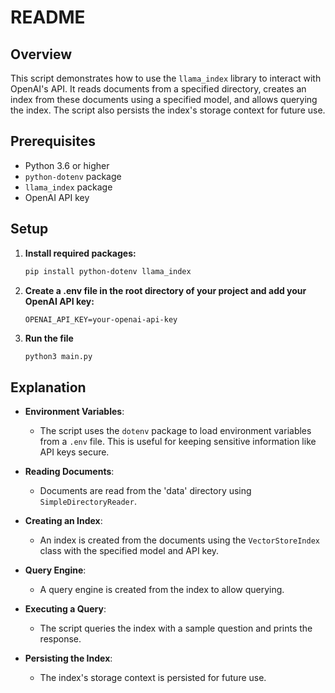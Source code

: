 # README

## Overview

This script demonstrates how to use the `llama_index` library to interact with OpenAI's API. It reads documents from a specified directory, creates an index from these documents using a specified model, and allows querying the index. The script also persists the index's storage context for future use.

## Prerequisites

- Python 3.6 or higher
- `python-dotenv` package
- `llama_index` package
- OpenAI API key

## Setup

1. **Install required packages:**
   ```sh
   pip install python-dotenv llama_index
   ```
2. **Create a .env file in the root directory of your project and add your OpenAI API key:**
   ```env
   OPENAI_API_KEY=your-openai-api-key
   ```
3. **Run the file**
   ```sh
   python3 main.py
   ```

## Explanation

- **Environment Variables**:
  - The script uses the `dotenv` package to load environment variables from a `.env` file. This is useful for keeping sensitive information like API keys secure.

- **Reading Documents**:
  - Documents are read from the 'data' directory using `SimpleDirectoryReader`.

- **Creating an Index**:
  - An index is created from the documents using the `VectorStoreIndex` class with the specified model and API key.

- **Query Engine**:
  - A query engine is created from the index to allow querying.

- **Executing a Query**:
  - The script queries the index with a sample question and prints the response.

- **Persisting the Index**:
  - The index's storage context is persisted for future use.
